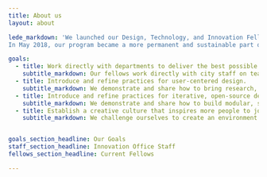 ```yaml
---
title: About us
layout: about

lede_markdown: 'We launched our Design, Technology, and Innovation Fellows program in June 2016 as an opportunity for Austin’s passionate and civic-minded designers and developers to bring the principles, values, and practices of the technology sector into government.
In May 2018, our program became a more permanent and sustainable part of the City of Austin as the [Office of Design and Delivery](http://odd.austintexas.io).'

goals:
  - title: Work directly with departments to deliver the best possible services.
    subtitle_markdown: Our fellows work directly with city staff on teams that are empowered to learn, iterate, and deliver.
  - title: Introduce and refine practices for user-centered design.
    subtitle_markdown: We demonstrate and share how to bring research, prototyping, and testing into the delivery of all city services.
  - title: Introduce and refine practices for iterative, open-source development.
    subtitle_markdown: We demonstrate and share how to build modular, sustainable software that responds to changing needs.
  - title: Establish a creative culture that inspires more people to join the city.
    subtitle_markdown: We challenge ourselves to create an environment where we can do the best work of our careers.


goals_section_headline: Our Goals
staff_section_headline: Innovation Office Staff
fellows_section_headline: Current Fellows

---
```

